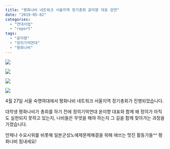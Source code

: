 ```yaml
---
title: "평화나비 네트워크 서울지역 정기총회 윤미향 대표 강연"
date: "2019-05-02"
categories: 
  - "연대사업"
  - "report"
tags: 
  - "윤미향"
  - "정의기억연대"
  - "평화나비"
---
```


![](https://r2.womenandwar.net/2019/05/0427서울평화나비윤미향.jpg)

![](https://r2.womenandwar.net/2019/05/0427서울평화나비윤미향1.jpg)

![](https://r2.womenandwar.net/2019/05/0427서울평화나비윤미향2.jpg)

![](https://r2.womenandwar.net/2019/05/0427서울평화나비윤미향3.jpg)

4월 27일 서울 숙명여대에서 평화나비 네트워크 서울지역 정기총회가 진행되었습니다.

대학생 평화나비가 총회를 하기 전에 정의기억연대 윤미향 대표와 함께 왜 정의가 아직도 실현되지 못하고 있는지, 나비들은 무엇을 해야 하는지 그 길을 함께 찾아가는 과정을 가졌습니다.

언제나 수요시위를 비롯해 일본군성노예제문제해결을 위해 애쓰는 멋진 활동가들^^ 평화나비 힘내세요!
